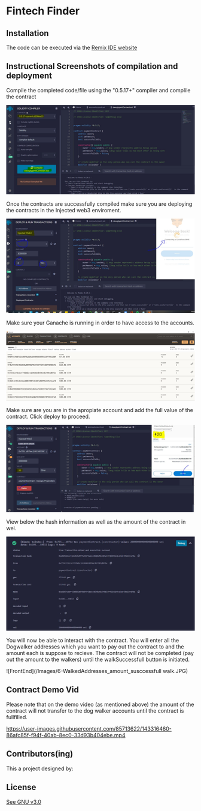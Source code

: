 #  Fintech Finder


## Installation

The code can be executed via the [Remix IDE website ](https://remix.ethereum.org/#optimize=false&runs=200&evmVersion=null&version=soljson-v0.8.7+commit.e28d00a7.js)

## Instructional Screenshots of compilation and deployment

Compile the completed code/file using the "0.5.17+" compiler and complile the contract

![FrontEnd](/Images/1-Complite.JPG)

Once the contracts are successfully compiled make sure you are deploying the contracts in the Injected web3 enviroment. 


![FrontEnd](/Images/2-Injected.JPG)


Make sure your Ganache is running in order to have access to the accounts. 

![FrontEnd](/Images/3-GanacheAccs.JPG)

Make sure are you are in the apropiate account and add the full value of the contract. Click deploy to proceed. 

![FrontEnd](/Images/4-Deploy.JPG)

View below the hash information as well as the amount of the contract in wei. 

![FrontEnd](/Images/5-HASH_Wei.JPG)

You will now be able to interact with the contract. You will enter all the Dogwalker addresses which you want to pay out the contract to and the amount each is suppose to recieve. 
The contract will not be completed (pay out the amount to the walkers) until the walkSuccessfull button is initiated. 

![FrontEnd](/Images/6-WalkedAddresses_amount_susccessfull walk.JPG)

## Contract Demo Vid

Please note that on the demo video (as mentioned above) the amount of the contract will not transfer to the dog walker accounts until the contract is fullfilled.


https://user-images.githubusercontent.com/85713622/143316460-86afc85f-f94f-40ab-8ec0-33d93b404ebe.mp4



## Contributors(ing)
This a project designed by:



## License

[See GNU v3.0](https://github.com/IJASI/Challenge-3/blob/491335d4123fae396530363cb79be7070e049796/LICENSE)





